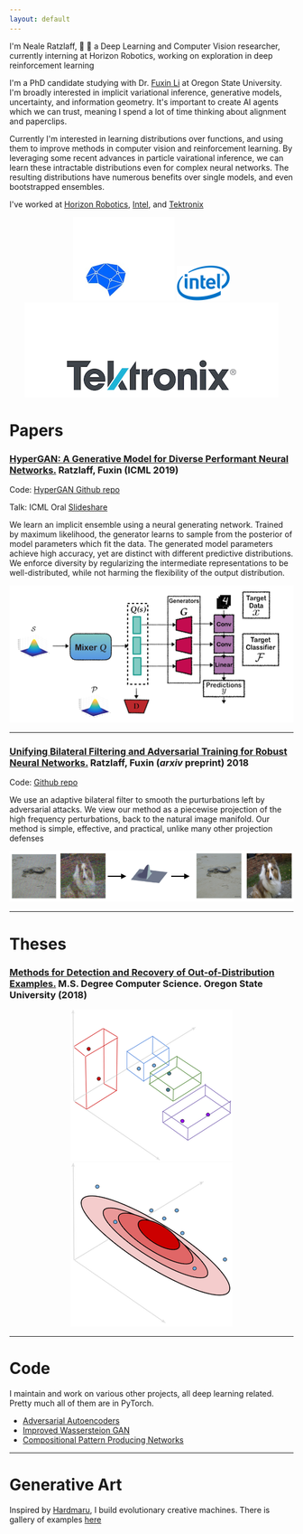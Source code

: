 ```yaml
---
layout: default
---
```


I'm Neale Ratzlaff, &#x1F332; &#x1F332; a Deep Learning and Computer Vision researcher, currently interning at Horizon Robotics, working on exploration in deep reinforcement learning

I'm a PhD candidate studying with Dr. [Fuxin Li](https://web.engr.oregonstate.edu/~lif/) at Oregon State University.
I'm broadly interested in implicit variational inference, generative models, uncertainty, and information geometry. It's important to create AI agents which we can trust, meaning I spend a lot of time thinking about alignment and paperclips.

Currently I'm interested in learning distributions over functions, and using them to improve methods in computer vision and reinforcement learning. By leveraging some recent advances in particle vairational inference, we can learn these intractable distributions even for complex neural networks. The resulting distributions have numerous benefits over single models, and even bootstrapped ensembles. 
        
I've worked at [Horizon Robotics](https://horizon.ai/), [Intel](https://vimeo.com/170280447), and [Tektronix](https://www.tek.com/)
<div style="text-align:center"><img src="/images/horizon_logo.png" /> <img src="/images/intel_logo.png"/> <img src="/images/tek_logo.png"/> </div>


# Papers

### [HyperGAN: A Generative Model for Diverse Performant Neural Networks.](http://proceedings.mlr.press/v97/ratzlaff19a/ratzlaff19a.pdf) **Ratzlaff**, Fuxin (ICML 2019)

Code: [HyperGAN Github repo](https://github.com/neale/HyperGAN)

Talk: ICML Oral [Slideshare](https://slideslive.com/38917398/general-ml)

We learn an implicit ensemble using a neural generating network. Trained by maximum likelihood, the generator learns to sample from the posterior of model parameters which fit the data. 
The generated model parameters achieve high accuracy, yet are distinct with different predictive distributions. 
We enforce diversity by regularizing the intermediate representations to be well-distributed, while not harming the flexibility of the output distribution.  
<div style="text-align:center"><img src="/images/hypergan.png" /></div>

---------

### [Unifying Bilateral Filtering and Adversarial Training for Robust Neural Networks.](https://arxiv.org/abs/1804.01635) **Ratzlaff**, Fuxin (_arxiv_ preprint) 2018

Code: [Github repo](https://github.com/neale/adversarial-toolbox)

We use an adaptive bilateral filter to smooth the purturbations left by adversarial attacks. We view our method as a piecewise projection of the high frequency perturbations, back to the natural image manifold. Our method is simple, effective, and practical, unlike many other projection defenses

![BFNet](/images/BFNet.png)

---------

# Theses


### [Methods for Detection and Recovery of Out-of-Distribution Examples.](https://ir.library.oregonstate.edu/concern/graduate_thesis_or_dissertations/mw22vb88d) M.S. Degree Computer Science. Oregon State University (2018)

<div style="text-align:center"><img src="/images/class.png" /> <img src="/images/density.png"/> </div>

---------

# Code

I maintain and work on various other projects, all deep learning related. Pretty much all of them are in PyTorch. 

* [Adversarial Autoencoders](https://github.com/neale/adversarial-autoencoder)
* [Improved Wassersteion GAN](https://github.com/neale/Improved-WGAN)
* [Compositional Pattern Producing Networks](https://github.com/neale/CPPN)

---------

# Generative Art

Inspired by [Hardmaru](http://blog.otoro.net/), I build evolutionary creative machines. There is gallery of examples [here](./gen_art.html)

